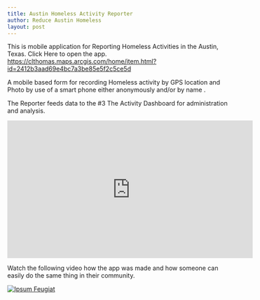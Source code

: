 ```yaml
---
title: Austin Homeless Activity Reporter
author: Reduce Austin Homeless
layout: post
---
```

This is mobile application for Reporting Homeless Activities in the Austin, Texas. 
Click Here to open the app. https://clthomas.maps.arcgis.com/home/item.html?id=2412b3aad69e4bc7a3be85e5f2c5ce5d

A mobile based form for recording Homeless activity by GPS location and Photo by use of a smart phone either anonymously and/or by name . 

The Reporter feeds data to the #3 The Activity Dashboard for administration and analysis. 

<iframe width="560" height="315" src="https://www.youtube.com/embed/rrseMnbZ8rA" frameborder="0" allow="autoplay; encrypted-media" allowfullscreen></iframe>

Watch the following video how the app was made and how someone can easily do the same thing in their community. 

<div class="row">
    <div class="4u 12u$(mobile)">
      <div class="item">
        <a href="#" class="image fit"><img src="{{ 'cleroythomas.github.io/assets/images/pic02.jpg' | relative_url }}" alt="Ipsum Feugiat" /></a>
        <header>
         
